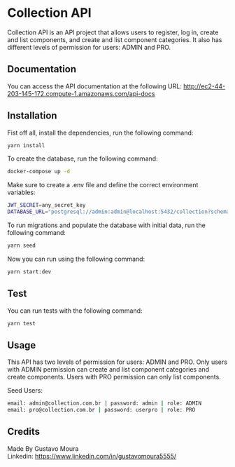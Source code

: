 # Collection API
Collection API is an API project that allows users to register, log in, create and list components, and create and list component categories. It also has different levels of permission for users: ADMIN and PRO.

## Documentation
You can access the API documentation at the following URL: http://ec2-44-203-145-172.compute-1.amazonaws.com/api-docs

## Installation
Fist off all, install the dependencies, run the following command:
```bash
yarn install
```

To create the database, run the following command:
```bash
docker-compose up -d
```
Make sure to create a .env file and define the correct environment variables:
```bash
JWT_SECRET=any_secret_key
DATABASE_URL="postgresql://admin:admin@localhost:5432/collection?schema=public"
```

To run migrations and populate the database with initial data, run the following command:
```bash
yarn seed
```


Now you can run using the following command:
```bash
yarn start:dev
```

## Test
You can run tests with the following command:
```bash
yarn test
```

## Usage
This API has two levels of permission for users: ADMIN and PRO. Only users with ADMIN permission can create and list component categories and create components. Users with PRO permission can only list components.

Seed Users:
```bash
email: admin@collection.com.br | password: admin | role: ADMIN
email: pro@collection.com.br | password: userpro | role: PRO
```

## Credits
Made By Gustavo Moura</br>
Linkedin: https://www.linkedin.com/in/gustavomoura5555/